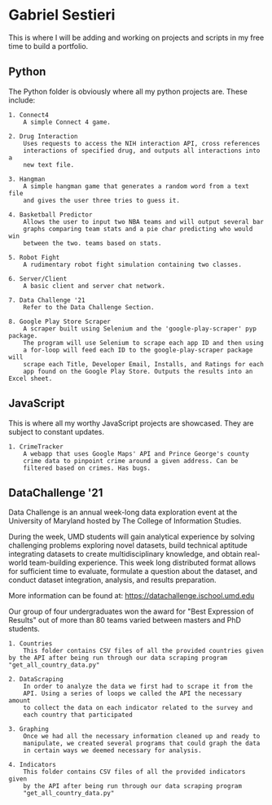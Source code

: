 # Gabriel Sestieri
This is where I will be adding and working on projects and scripts in my free time to build a portfolio. 

## Python
The Python folder is obviously where all my python projects are. These include:

	1. Connect4
		A simple Connect 4 game.

	2. Drug Interaction
		Uses requests to access the NIH interaction API, cross references
		interactions of specified drug, and outputs all interactions into a
		new text file.

	3. Hangman
		A simple hangman game that generates a random word from a text file
		and gives the user three tries to guess it.
	
	4. Basketball Predictor
		Allows the user to input two NBA teams and will output several bar
		graphs comparing team stats and a pie char predicting who would win
		between the two. teams based on stats.

	5. Robot Fight
		A rudimentary robot fight simulation containing two classes. 
		
	6. Server/Client
		A basic client and server chat network.
	
	7. Data Challenge '21
		Refer to the Data Challenge Section.
		
	8. Google Play Store Scraper
		A scraper built using Selenium and the 'google-play-scraper' pyp package. 
		The program will use Selenium to scrape each app ID and then using
		a for-loop will feed each ID to the google-play-scraper package will 
		scrape each Title, Developer Email, Installs, and Ratings for each 
		app found on the Google Play Store. Outputs the results into an Excel sheet.
		

## JavaScript
This is where all my worthy JavaScript projects are showcased. They are subject to constant updates.

	1. CrimeTracker
		A webapp that uses Google Maps' API and Prince George's county
		crime data to pinpoint crime around a given address. Can be
		filtered based on crimes. Has bugs.

## DataChallenge '21
Data Challenge is an annual week-long data exploration event at the University of Maryland hosted by The College of Information Studies.

During the week, UMD students will gain analytical experience by solving challenging problems exploring novel datasets, build technical aptitude integrating datasets to create multidisciplinary knowledge, and obtain real-world team-building experience. This week long distributed format allows for sufficient time to evaluate, formulate a question about the dataset, and conduct dataset integration, analysis, and results preparation.

More information can be found at: https://datachallenge.ischool.umd.edu

Our group of four undergraduates won the award for "Best Expression of Results" out of more than 80 teams varied between masters and PhD students.

	1. Countries
		This folder contains CSV files of all the provided countries given by the API after being run through our data scraping program "get_all_country_data.py"

	2. DataScraping
		In order to analyze the data we first had to scrape it from the
		API. Using a series of loops we called the API the necessary amount
		to collect the data on each indicator related to the survey and
		each country that participated 

	3. Graphing
		Once we had all the necessary information cleaned up and ready to
		manipulate, we created several programs that could graph the data
		in certain ways we deemed necessary for analysis.
	
	4. Indicators
		This folder contains CSV files of all the provided indicators given
		by the API after being run through our data scraping program
		"get_all_country_data.py"
